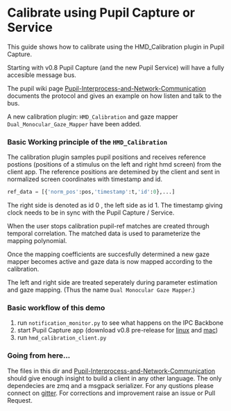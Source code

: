 # Calibrate using Pupil Capture or Service

This guide shows how to calibrate using the HMD_Calibration plugin in Pupil Capture.

Starting with v0.8 Pupil Capture (and the new Pupil Service) will have a fully accesible message bus.

The pupil wiki page [Pupil-Interprocess-and-Network-Communication](https://github.com/pupil-labs/pupil/wiki/Pupil-Interprocess-and-Network-Communication) documents the protocol and gives an example on how listen and talk to the bus.

A new calibration plugin: `HMD_Calibration` and gaze mapper `Dual_Monocular_Gaze_Mapper` have been added.

### Basic Working principle of the `HMD_Calibration`

The calibration plugin samples pupil positions and receives reference postions (positions of a stimulus on the left and right hmd screen) from the client app. The reference positions are detemined by the client and sent in normalized screen coordinates with timestamp and id.

```python
ref_data = [{'norm_pos':pos,'timestamp':t,'id':0},...]
```

The right side is denoted as id 0 , the left side as id 1. The timestamp giving clock needs to be in sync with the Pupil Capture / Service.

When the user stops calibration pupil-ref matches are created through temporal correlation. The matched data is used to parameterize the mapping polynomial.

Once the mapping coefficients are succesfully determined a new gaze mapper becomes active and gaze data is now mapped according to the calibration.

The left and right side are treated seperately during parameter estimation and gaze mapping. (Thus the name `Dual Monocular Gaze Mapper`.)


### Basic workflow of this demo

 1. run `notification_monitor.py` to see what happens on the IPC Backbone
 2. start Pupil Capture app (download v0.8 pre-release for [linux](https://drive.google.com/open?id=0Byap58sXjMVfWG5NQTFWNmhlcE0) and [mac](https://drive.google.com/open?id=0Byap58sXjMVfWGZmT0tXdDFxMG8))
 3. run `hmd_calibration_client.py`


### Going from here...

The files in this dir and [Pupil-Interprocess-and-Network-Communication](https://github.com/pupil-labs/pupil/wiki/Pupil-Interprocess-and-Network-Communication) should give enough insight to build a client in any other language. The only dependecies are zmq and a msgpack serializer. For any qustions please connect on [gitter](https://gitter.im/pupil-labs/hmd-eyes). For corrections and improvement raise an issue or Pull Request.



